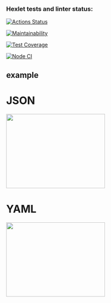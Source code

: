 ### Hexlet tests and linter status:
[![Actions Status](https://github.com/Estense/frontend-project-lvl2/workflows/hexlet-check/badge.svg)](https://github.com/Estense/frontend-project-lvl2/actions)

[![Maintainability](https://api.codeclimate.com/v1/badges/8c212705e33742fccf24/maintainability)](https://codeclimate.com/github/Estense/frontend-project-lvl2/maintainability)

[![Test Coverage](https://api.codeclimate.com/v1/badges/8c212705e33742fccf24/test_coverage)](https://codeclimate.com/github/Estense/frontend-project-lvl2/test_coverage)

[![Node CI](https://github.com/Estense/frontend-project-lvl2/actions/workflows/node.js.yml/badge.svg)](https://github.com/Estense/frontend-project-lvl2/actions)

## example 

# JSON
<a href="https://asciinema.org/a/hdtMQ3XniIGjFPbdWgK0H9AFu" target="_blank"><img src="https://asciinema.org/a/hdtMQ3XniIGjFPbdWgK0H9AFu.svg" width="266" height="200"/></a>

# YAML
<a href="https://asciinema.org/a/rxkwkEkU9zHEu2FTz8X1Wn8XL" target="_blank"><img src="https://asciinema.org/a/rxkwkEkU9zHEu2FTz8X1Wn8XL.svg" width="266" height="200"/></a>
